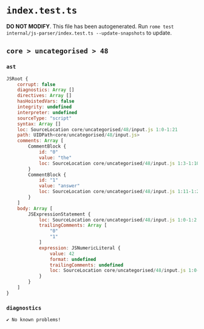 # `index.test.ts`

**DO NOT MODIFY**. This file has been autogenerated. Run `rome test internal/js-parser/index.test.ts --update-snapshots` to update.

## `core > uncategorised > 48`

### `ast`

```javascript
JSRoot {
	corrupt: false
	diagnostics: Array []
	directives: Array []
	hasHoistedVars: false
	integrity: undefined
	interpreter: undefined
	sourceType: "script"
	syntax: Array []
	loc: SourceLocation core/uncategorised/48/input.js 1:0-1:21
	path: UIDPath<core/uncategorised/48/input.js>
	comments: Array [
		CommentBlock {
			id: "0"
			value: "the"
			loc: SourceLocation core/uncategorised/48/input.js 1:3-1:10
		}
		CommentBlock {
			id: "1"
			value: "answer"
			loc: SourceLocation core/uncategorised/48/input.js 1:11-1:21
		}
	]
	body: Array [
		JSExpressionStatement {
			loc: SourceLocation core/uncategorised/48/input.js 1:0-1:2
			trailingComments: Array [
				"0"
				"1"
			]
			expression: JSNumericLiteral {
				value: 42
				format: undefined
				trailingComments: undefined
				loc: SourceLocation core/uncategorised/48/input.js 1:0-1:2
			}
		}
	]
}
```

### `diagnostics`

```
✔ No known problems!

```
